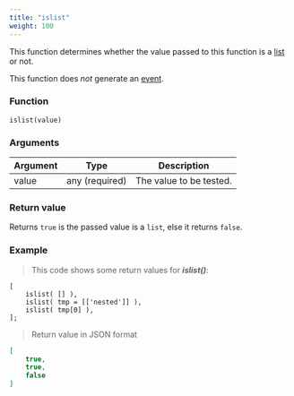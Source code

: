```yaml
---
title: "islist"
weight: 100
---
```


This function determines whether the value passed to this function
is a [list](../../data-types/list) or not.

This function does *not* generate an [event](../../overview/events).

### Function

`islist(value)`

### Arguments

Argument | Type | Description
-------- | ---- | -----------
value | any (required) | The value to be tested.

### Return value

Returns `true` is the passed value is a `list`, else it returns `false`.

### Example

> This code shows some return values for ***islist()***:

```thingsdb,json_response
[
    islist( [] ),
    islist( tmp = [['nested']] ),
    islist( tmp[0] ),
];
```

> Return value in JSON format

```json
[
    true,
    true,
    false
]
```
